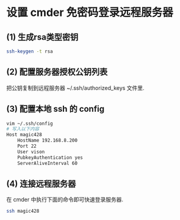# 设置 cmder 免密码登录远程服务器   

## (1) 生成rsa类型密钥

```bash
ssh-keygen -t rsa
```

## (2) 配置服务器授权公钥列表  

把公钥复制到远程服务器 ~/.ssh/authorized_keys 文件里.   

## (3) 配置本地 ssh 的 config

```bash
vim ~/.ssh/config
# 写入以下内容
Host magic428
    HostName 192.168.8.200
    Port 22
    User vison
    PubkeyAuthentication yes
    ServerAliveInterval 60
```

## (4) 连接远程服务器

在 cmder 中执行下面的命令即可快速登录服务器.  

```bash
ssh magic428
```
